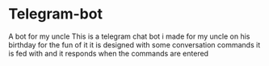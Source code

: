 # Telegram-bot
A bot for my uncle
This is a telegram chat bot i made for my uncle on his birthday for the fun of it
it is designed with some conversation commands it is fed with and it responds when the commands are entered
